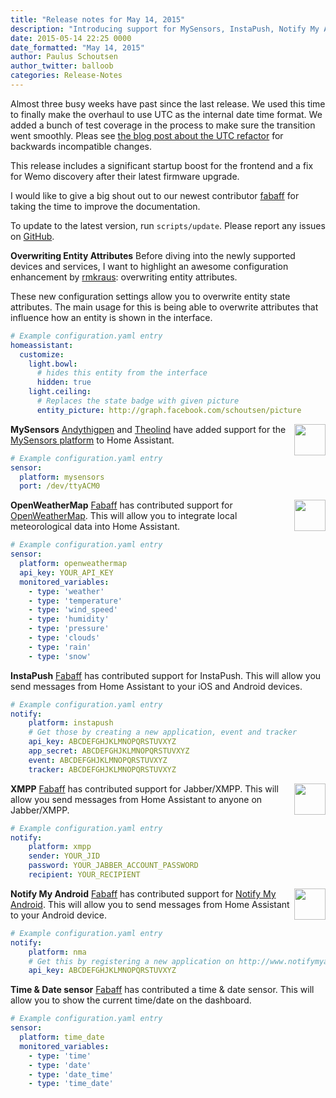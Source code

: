 ```yaml
---
title: "Release notes for May 14, 2015"
description: "Introducing support for MySensors, InstaPush, Notify My Android, OpenWeatherMap and Jabber."
date: 2015-05-14 22:25 0000
date_formatted: "May 14, 2015"
author: Paulus Schoutsen
author_twitter: balloob
categories: Release-Notes
---
```


Almost three busy weeks have past since the last release. We used this time to finally make the overhaul to use UTC as the internal date time format. We added a bunch of test coverage in the process to make sure the transition went smoothly. Pleas see [the blog post about the UTC refactor](/blog/2015/05/09/utc-time-zone-awareness/#backwards-incompatible-stuff) for backwards incompatible changes.

This release includes a significant startup boost for the frontend and a fix for Wemo discovery after their latest firmware upgrade.

I would like to give a big shout out to our newest contributor [fabaff](https://github.com/fabaff) for taking the time to improve the documentation.

<p class='note'>
To update to the latest version, run <code>scripts/update</code>. Please report any issues on <a href='https://github.com/home-assistant/home-assistant/issues'>GitHub</a>.
</p>

<!--more-->

__Overwriting Entity Attributes__
Before diving into the newly supported devices and services, I want to highlight an awesome configuration enhancement by [rmkraus](https://github.com/rmkraus): overwriting entity attributes.

These new configuration settings allow you to overwrite entity state attributes. The main usage for this is being able to overwrite attributes that influence how an entity is shown in the interface.

```yaml
# Example configuration.yaml entry
homeassistant:
  customize:
    light.bowl:
      # hides this entity from the interface
      hidden: true
    light.ceiling:
      # Replaces the state badge with given picture
      entity_picture: http://graph.facebook.com/schoutsen/picture
```

__MySensors__
<img src='/images/supported_brands/mysensors.png' style='border:none; box-shadow: none; float: right;' height='50' /> [Andythigpen](https://github.com/andythigpen) and [Theolind](https://github.com/theolind) have added support for the [MySensors platform](http://www.mysensors.org) to Home Assistant.

```yaml
# Example configuration.yaml entry
sensor:
  platform: mysensors
  port: /dev/ttyACM0
```

__OpenWeatherMap__
<img src='/images/supported_brands/openweathermap.png' style='border:none; box-shadow: none; float: right;' height='50' /> [Fabaff](https://github.com/fabaff) has contributed support for [OpenWeatherMap](http://openweathermap.org). This will allow you to integrate local meteorological data into Home Assistant.

```yaml
# Example configuration.yaml entry
sensor:
  platform: openweathermap
  api_key: YOUR_API_KEY
  monitored_variables:
    - type: 'weather'
    - type: 'temperature'
    - type: 'wind_speed'
    - type: 'humidity'
    - type: 'pressure'
    - type: 'clouds'
    - type: 'rain'
    - type: 'snow'
```

__InstaPush__
[Fabaff](https://github.com/fabaff) has contributed support for InstaPush. This will allow you send messages from Home Assistant to your iOS and Android devices.

```yaml
# Example configuration.yaml entry
notify:
    platform: instapush
    # Get those by creating a new application, event and tracker
    api_key: ABCDEFGHJKLMNOPQRSTUVXYZ
    app_secret: ABCDEFGHJKLMNOPQRSTUVXYZ
    event: ABCDEFGHJKLMNOPQRSTUVXYZ
    tracker: ABCDEFGHJKLMNOPQRSTUVXYZ
```

__XMPP__
<img src='/images/supported_brands/xmpp.png' style='border:none; box-shadow: none; float: right;' height='50' /> [Fabaff](https://github.com/fabaff) has contributed support for Jabber/XMPP. This will allow you send messages from Home Assistant to anyone on Jabber/XMPP. 

```yaml
# Example configuration.yaml entry
notify:
    platform: xmpp
    sender: YOUR_JID
    password: YOUR_JABBER_ACCOUNT_PASSWORD
    recipient: YOUR_RECIPIENT
```

__Notify My Android__
<img src='/images/supported_brands/nma.png' style='border:none; box-shadow: none; float: right;' height='50' /> [Fabaff](https://github.com/fabaff) has contributed support for [Notify My Android](http://www.notifymyandroid.com/). This will allow you to send messages from Home Assistant to your Android device.

```yaml
# Example configuration.yaml entry
notify:
    platform: nma
    # Get this by registering a new application on http://www.notifymyandroid.com/
    api_key: ABCDEFGHJKLMNOPQRSTUVXYZ
```

__Time & Date sensor__
[Fabaff](https://github.com/fabaff) has contributed a time & date sensor. This will allow you to show the current time/date on the dashboard.

```yaml
# Example configuration.yaml entry
sensor:
  platform: time_date
  monitored_variables:
    - type: 'time'
    - type: 'date'
    - type: 'date_time'
    - type: 'time_date'
```
